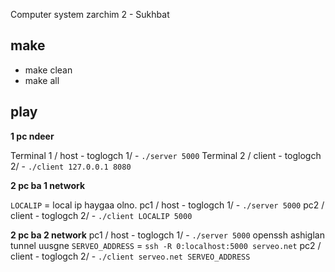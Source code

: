 Computer system zarchim 2 - Sukhbat

## make

- make clean
- make all

## play

**1 pc ndeer**

Terminal 1 / host - toglogch 1/ - `./server 5000`
Terminal 2 / client - toglogch 2/ - `./client 127.0.0.1 8080`

**2 pc ba 1 network**

`LOCALIP` = local ip haygaa olno.
pc1 / host - toglogch 1/ - `./server 5000`
pc2 / client - toglogch 2/ - `./client LOCALIP 5000`

**2 pc ba 2 network**
pc1 / host - toglogch 1/ - `./server 5000`
openssh ashiglan tunnel uusgne `SERVEO_ADDRESS` = `ssh -R 0:localhost:5000 serveo.net`
pc2 / client - toglogch 2/ - `./client serveo.net SERVEO_ADDRESS`